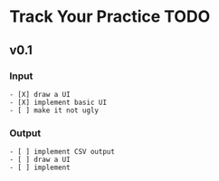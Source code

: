 # Track Your Practice TODO
## v0.1
### Input 
    - [X] draw a UI  
    - [X] implement basic UI  
    - [ ] make it not ugly  
### Output
    - [ ] implement CSV output  
    - [ ] draw a UI  
    - [ ] implement  